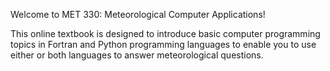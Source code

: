 Welcome to MET 330: Meteorological Computer Applications!

This online textbook is designed to introduce basic computer programming topics in Fortran and Python programming languages to enable you to use either or both languages to answer meteorological questions.

